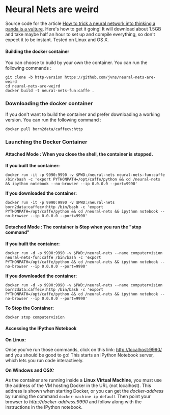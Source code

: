 # Neural Nets are weird

Source code for the article [How to trick a neural network into thinking a panda is a vulture](https://codewords.recurse.com/issues/five/why-do-neural-networks-think-a-panda-is-a-vulture). Here's how to get it going! It will download about 1.5GB and take maybe half an hour to set up and compile everything, so don't expect it to be instant. Tested on Linux and OS X.

#### Building the docker container
You can choose to build by your own the container. You can run the following commands :
```
git clone -b http-version https://github.com/jvns/neural-nets-are-weird
cd neural-nets-are-weird
docker build -t neural-nets-fun:caffe .
```

### Downloading the docker container
If you don't want to build the container and prefer downloading a working version.
You can run the following command : 
```
docker pull born2data/caffecv:http
```

### Launching the Docker Container 

#### Attached Mode : When you close the shell, the container is stopped.
**If you built the container:**
```
docker run -it -p 9990:9990 -v $PWD:/neural-nets neural-nets-fun:caffe /bin/bash -c 'export PYTHONPATH=/opt/caffe/python && cd /neural-nets && ipython notebook --no-browser --ip 0.0.0.0 --port=9990'
```

**If you downloaded the container:**
```
docker run -it -p 9990:9990 -v $PWD:/neural-nets born2data:caffecv:http /bin/bash -c 'export PYTHONPATH=/opt/caffe/python && cd /neural-nets && ipython notebook --no-browser --ip 0.0.0.0 --port=9990'
```

#### Detached Mode : The container is Stop when you run the "stop command"
**If you built the container:**
```
docker run -d -p 9990:9990 -v $PWD:/neural-nets --name computervision neural-nets-fun:caffe /bin/bash -c 'export PYTHONPATH=/opt/caffe/python && cd /neural-nets && ipython notebook --no-browser --ip 0.0.0.0 --port=9990'
```
**If you downloaded the container:**
```
docker run -d -p 9990:9990 -v $PWD:/neural-nets --name computervision born2data:caffecv:http /bin/bash -c 'export PYTHONPATH=/opt/caffe/python && cd /neural-nets && ipython notebook --no-browser --ip 0.0.0.0 --port=9990'
```

**To Stop the Container:**
```
docker stop computervision
```

#### Accessing the IPython Notebook

**On Linux:**

Once you've run those commands, click on this link: [http://localhost:9990/](http://localhost:9990/) and you should be good to go! This starts an IPython Notebook server, which lets you run code interactively.

**On Windows and OSX:** 

As the container are running inside a **Linux Virtual Machine**, you must use the address of the VM hosting Docker in the URL (not localhost). This address is shown when starting Docker, or you can get the *docker-address* by running the command ````docker-machine ip default```` Then point your browser to *http://docker-address:9990* and follow along with the instructions in the IPython notebook.
